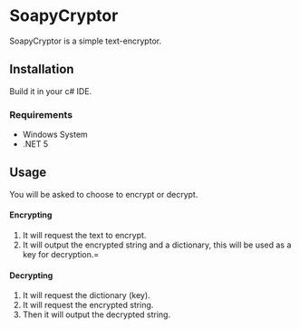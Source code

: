 # SoapyCryptor

SoapyCryptor is a simple text-encryptor.

## Installation

Build it in your c# IDE.

### Requirements

- Windows System
- .NET 5

## Usage

You will be asked to choose to encrypt or decrypt.

#### Encrypting
1. It will request the text to encrypt.
2. It will output the encrypted string and a dictionary, this will be used as a key for decryption.=

#### Decrypting
1. It will request the dictionary (key).
2. It will request the encrypted string.
3. Then it will output the decrypted string.

